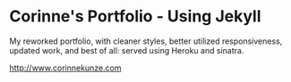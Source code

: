 Corinne's Portfolio - Using Jekyll
=========

My reworked portfolio, with cleaner styles, better utilized responsiveness, updated work, and best of all: served using Heroku and sinatra.

http://www.corinnekunze.com
